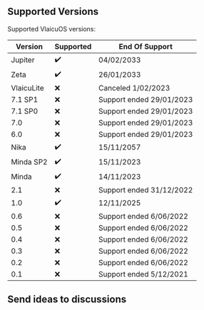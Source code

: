 ## Supported Versions

Supported VlaicuOS versions:

| Version          | Supported          | End Of Support                        |
| ---------------- | ------------------ | ------------------------------------  |
| Jupiter          | ✔️                 | 04/02/2033                           |
| Zeta             | ✔️                 | 26/01/2033                           |
| VlaicuLite       | ❌                 | Canceled 1/02/2023                   |
| 7.1 SP1          | ❌                 | Support ended 29/01/2023             |
| 7.1 SP0          | ❌                 | Support ended 29/01/2023             |
| 7.0              | ❌                 | Support ended 29/01/2023             |
| 6.0              | ❌                 | Support ended 29/01/2023             |
| Nika             | ✔️                 | 15/11/2057                           |
| Minda SP2        | ✔️                 | 15/11/2023                           |
| Minda            | ✔️                 | 14/11/2023                           |
| 2.1              | ❌                 | Support ended 31/12/2022             |
| 1.0              | ✔️                 | 12/11/2025                           |
| 0.6              | ❌                 | Support ended 6/06/2022              |
| 0.5              | ❌                 | Support ended 6/06/2022              |
| 0.4              | ❌                 | Support ended 6/06/2022              |
| 0.3              | ❌                 | Support ended 6/06/2022              |
| 0.2              | ❌                 | Support ended 6/06/2022              |
| 0.1              | ❌                 | Support ended 5/12/2021              |

## Send ideas to discussions
